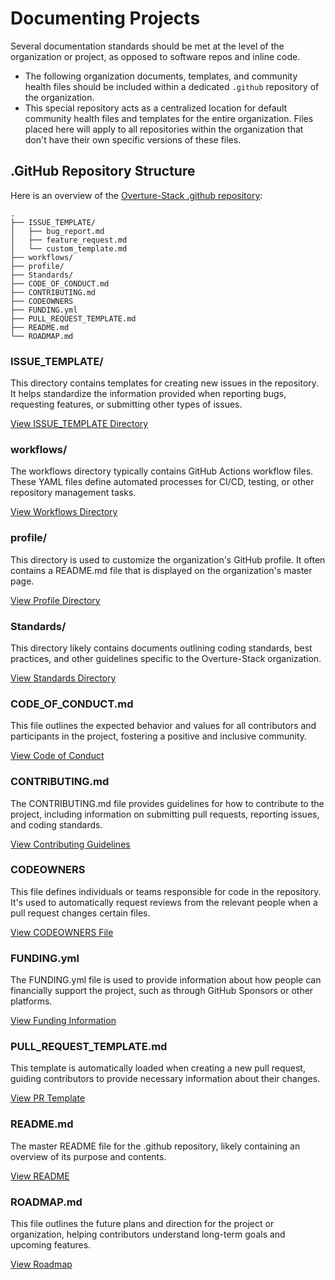 # Documenting Projects

Several documentation standards should be met at the level of the organization or project, as opposed to software repos and inline code.

- The following organization documents, templates, and community health files should be included within a dedicated `.github` repository of the organization. 
- This special repository acts as a centralized location for default community health files and templates for the entire organization. Files placed here will apply to all repositories within the organization that don't have their own specific versions of these files.

## .GitHub Repository Structure

Here is an overview of the [Overture-Stack .github repository](https://github.com/overture-stack/.github):

```
.
├── ISSUE_TEMPLATE/
│   ├── bug_report.md
│   ├── feature_request.md
│   └── custom_template.md
├── workflows/
├── profile/
├── Standards/
├── CODE_OF_CONDUCT.md
├── CONTRIBUTING.md
├── CODEOWNERS
├── FUNDING.yml
├── PULL_REQUEST_TEMPLATE.md
├── README.md
└── ROADMAP.md
```

### ISSUE_TEMPLATE/

This directory contains templates for creating new issues in the repository. It helps standardize the information provided when reporting bugs, requesting features, or submitting other types of issues.

[View ISSUE_TEMPLATE Directory](https://github.com/overture-stack/.github/tree/master/.github/ISSUE_TEMPLATE)

### workflows/

The workflows directory typically contains GitHub Actions workflow files. These YAML files define automated processes for CI/CD, testing, or other repository management tasks.

[View Workflows Directory](https://github.com/overture-stack/.github/tree/master/.github/workflows)

### profile/

This directory is used to customize the organization's GitHub profile. It often contains a README.md file that is displayed on the organization's master page.

[View Profile Directory](https://github.com/overture-stack/.github/tree/master/profile)

### Standards/

This directory likely contains documents outlining coding standards, best practices, and other guidelines specific to the Overture-Stack organization.

[View Standards Directory](https://github.com/overture-stack/.github/tree/master/Standards)

### CODE_OF_CONDUCT.md

This file outlines the expected behavior and values for all contributors and participants in the project, fostering a positive and inclusive community.

[View Code of Conduct](https://github.com/overture-stack/.github/blob/master/CODE_OF_CONDUCT.md)

### CONTRIBUTING.md

The CONTRIBUTING.md file provides guidelines for how to contribute to the project, including information on submitting pull requests, reporting issues, and coding standards.

[View Contributing Guidelines](https://github.com/overture-stack/.github/blob/master/CONTRIBUTING.md)

### CODEOWNERS

This file defines individuals or teams responsible for code in the repository. It's used to automatically request reviews from the relevant people when a pull request changes certain files.

[View CODEOWNERS File](https://github.com/overture-stack/.github/blob/master/CODEOWNERS)

### FUNDING.yml

The FUNDING.yml file is used to provide information about how people can financially support the project, such as through GitHub Sponsors or other platforms.

[View Funding Information](https://github.com/overture-stack/.github/blob/master/FUNDING.yml)

### PULL_REQUEST_TEMPLATE.md

This template is automatically loaded when creating a new pull request, guiding contributors to provide necessary information about their changes.

[View PR Template](https://github.com/overture-stack/.github/blob/master/PULL_REQUEST_TEMPLATE.md)

### README.md

The master README file for the .github repository, likely containing an overview of its purpose and contents.

[View README](https://github.com/overture-stack/.github/blob/master/README.md)

### ROADMAP.md

This file outlines the future plans and direction for the project or organization, helping contributors understand long-term goals and upcoming features.

[View Roadmap](https://github.com/overture-stack/.github/blob/master/ROADMAP.md)